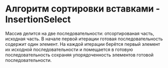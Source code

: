 # Алгоритм сортировки вставками - InsertionSelect
Массив делится на две последовательности: отсортированая часть, исходная часть. В начале первой итерации готовая последовательность содержит один элемент. На каждой итерации берётся первый элемент их исходной последовательности и помещается в готовую последовательность сохраняя упорядоченность элементов готовой последовательности.
